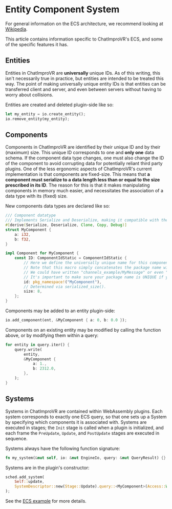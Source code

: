 # Entity Component System
For general information on the ECS architecture, we recommend looking at [Wikipedia](https://en.wikipedia.org/wiki/Entity_component_system).

This article contains information specific to ChatImproVR's ECS, and some of the specific features it has.

## Entities
Entities in ChatImproVR are **universally** unique IDs. As of this writing, this isn't necessarily true in practice, but entities are intended to be treated this way. The point of making universally unique entity IDs is that entities can be transferred client and server, and even between servers without having to worry about collisions. 

Entities are created and deleted plugin-side like so:
```rust
let my_entity = io.create_entity();
io.remove_entity(my_entity);
```

## Components
Components in ChatImproVR are identified by their unique ID and by their (maximum) size. This unique ID corresponds to one and **only one** data schema. If the component data type changes, one must also change the ID of the component to avoid corrupting data for potentially reliant third party plugins. One of the less ergonomic aspects of ChatImproVR's current implementation is that components are fixed-size. This means that **a component must serialize to a data length less than or equal to the size prescribed in its ID**. The reason for this is that it makes manipulating components in memory much easier, and necessitates the association of a data type with its (fixed) size.

New components data types are declared like so:
```rust
/// Component datatype
/// Implements Serialize and Deserialize, making it compatible with the Component trait.
#[derive(Serialize, Deserialize, Clone, Copy, Debug)]
struct MyComponent {
    a: i32,
    b: f32,
}

impl Component for MyComponent {
    const ID: ComponentIdStatic = ComponentIdStatic {
        // Here we define the universally unique name for this component.
        // Note that this macro simply concatenates the package name with the name you provide.
        // We could have written "channels_example/MyMessage" or even "jdasjdlfkjasdjfk" instead.
        // It's important to make sure your package name is UNIQUE if you use this macro.
        id: pkg_namespace!("MyComponent"),
        // Determined via serialized_size().
        size: 8,
    };
}
```

Components may be added to an entity plugin-side:
```rust
io.add_component(ent, &MyComponent { a: 0, b: 0.0 });
```

Components on an existing entity may be modified by calling the function above, or by modifying them within a query:
```rust
for entity in query.iter() {
    query.write(
        entity,
        &MyComponent {
            a: 1.,
            b: 2312.0,
        },
    );
}
```

## Systems
Systems in ChatImproVR are contained within WebAssembly plugins. Each system corresponds to exactly one ECS query, so that one sets up a System by specifying which components it is associated with. Systems are executed in stages; the `Init` stage is called when a plugin is initialized, and each frame the `PreUpdate`, `Update`, and `PostUpdate` stages are executed in sequence. 

Systems always have the following function signature:
```rust
fn my_system(&mut self, io: &mut EngineIo, query: &mut QueryResult) {}
```

Systems are in the plugin's constructor:
```rust
sched.add_system(
    Self::update,
    SystemDescriptor::new(Stage::Update).query::<MyComponent>(Access::Write),
);
```

See the [ECS example](https://github.com/ChatImproVR/iteration0/blob/main/example_plugins/ecs/src/lib.rs) for more details.
